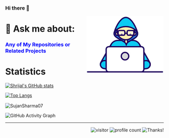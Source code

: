 ### Hi there 👋
<img align="right" src="https://raw.githubusercontent.com/SujanSharma07/SujanSharma07/master/Assets/Developer.gif"/>

# 💬 Ask me about: #
<h3 style="color:blue;">Any of My Repositories or Related Projects </h3> 


# Statistics #


[![Shrijal's GitHub stats](https://github-readme-stats.vercel.app/api?username=shrijal09&show_icons=true&theme=radical)](https://github.com/shrijal09/github-readme-stats)

[![Top Langs](https://github-readme-stats.vercel.app/api/top-langs/?username=shrijal09&hide=html&hide_title=false&hide_border=true&layout=compact&langs_count=6&exclude_repo=comp426,Redventures-Movie-Quotes&text_color=000&icon_color=fff&bg_color=0,52fa5a,4dfcff,c64dff&theme=graywhite)](https://github.com/shrijal09/github-readme-stats)




<p><img align="center" src="https://github-readme-streak-stats.herokuapp.com/?user=shrijal09&theme=radical" alt="SujanSharma07" /></p>                               
                                 
![GitHub Activity Graph](https://activity-graph.herokuapp.com/graph?username=shrijal09&bg_color=000000&color=4fff67&line=4fff67&point=ffffff&area=true&hide_border=true) 

<hr>
<div align="right">
  
![visitor](https://visitor-badge.glitch.me/badge?page_id=shrijal09) ![profile count](https://komarev.com/ghpvc/?username=shrijal09&color=red) ![Thanks!](https://img.shields.io/badge/Thanks%20for%20visiting-!-1EAEDB.svg)
  
  


